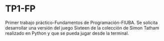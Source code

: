 # TP1-FP
Primer trabajo práctico-Fundamentos de Programación-FIUBA. Se solicita desarrollar una versión del juego Sixteen de la colección de Simon Tatham realizado en Python y que se pueda jugar desde la terminal.
